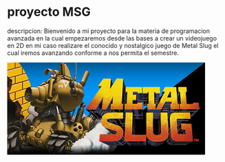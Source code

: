 # proyecto MSG

descripcion:  Bienvenido a mi proyecto para la materia de programacion avanzada en la cual empezaremos desde las bases a crear un videojuego en 2D en mi caso realizare el conocido y nostalgico juego de Metal Slug el cual iremos avanzando conforme a nos permita el semestre.

![](/images/MSG.jpg)


